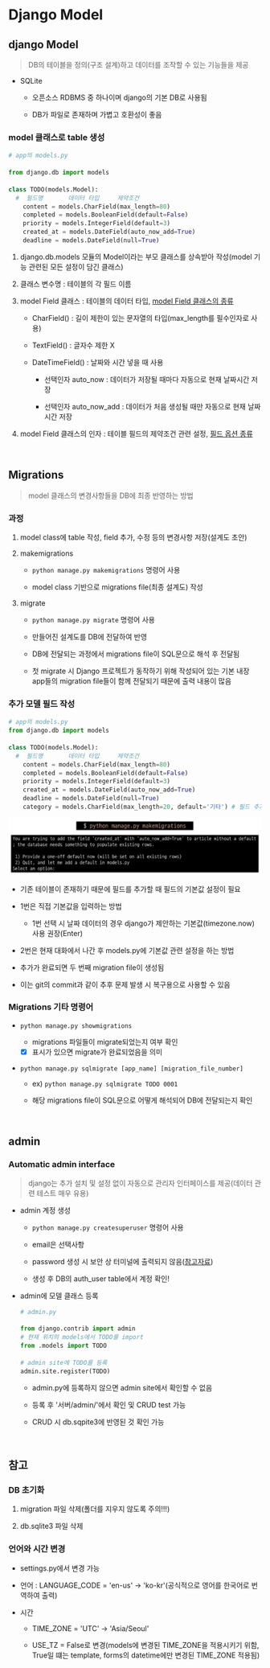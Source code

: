 # Django Model

## django Model

> DB의 테이블을 정의(구조 설계)하고 데이터를 조작할 수 있는 기능들을 제공

- SQLite
  - 오픈소스 RDBMS 중 하나이며 django의 기본 DB로 사용됨

  - DB가 파일로 존재하며 가볍고 호환성이 좋음

### model 클래스로 table 생성
```python
# app의 models.py

from django.db import models

class TODO(models.Model):
  #  필드명       데이터 타입     제약조건
    content = models.CharField(max_length=80)
    completed = models.BooleanField(default=False)
    priority = models.IntegerField(default=3)
    created_at = models.DateField(auto_now_add=True)
    deadline = models.DateField(null=True)
```
1. django.db.models 모듈의 Model이라는 부모 클래스를 상속받아 작성(model 기능 관련된 모든 설정이 담긴 클래스)

2. 클래스 변수명 : 테이블의 각 필드 이름

3. model Field 클래스 : 테이블의 데이터 타입, [model Field 클래스의 종류](https://docs.djangoproject.com/en/3.2/ref/models/fields/)
    - CharField() : 길이 제한이 있는 문자열의 타입(max_length를 필수인자로 사용)

    - TextField() : 글자수 제한 X

    - DateTimeField() : 날짜와 시간 넣을 때 사용
      - 선택인자 auto_now : 데이터가 저장될 때마다 자동으로 현재 날짜시간 저장

      - 선택인자 auto_now_add : 데이터가 처음 생성될 때만 자동으로 현재 날짜시간 저장

4. model Field 클래스의 인자 : 테이블 필드의 제약조건 관련 설정, [필드 옵션 종류](https://docs.djangoproject.com/en/3.2/ref/models/fields/)

<br>

## Migrations

> model 클래스의 변경사항들을 DB에 최종 반영하는 방법

### 과정
1. model class에 table 작성, field 추가, 수정 등의 변경사항 저장(설계도 초안)

2. makemigrations
    - `python manage.py makemigrations` 명령어 사용

    - model class 기반으로 migrations file(최종 설계도) 작성

3. migrate
    - `python manage.py migrate` 명령어 사용

    - 만들어진 설계도를 DB에 전달하여 반영

    - DB에 전달되는 과정에서 migrations file이 SQL문으로 해석 후 전달됨

    - 첫 migrate 시 Django 프로젝트가 동작하기 위해 작성되어 있는 기본 내장 app들의 migration file들이 함께 전달되기 때문에 출력 내용이 많음


### 추가 모델 필드 작성
```python
# app의 models.py
from django.db import models

class TODO(models.Model):
  #  필드명       데이터 타입     제약조건
    content = models.CharField(max_length=80)
    completed = models.BooleanField(default=False)
    priority = models.IntegerField(default=3)
    created_at = models.DateField(auto_now_add=True)
    deadline = models.DateField(null=True)
    category = models.CharField(max_length=20, default='기타') # 필드 추가
```
![migrations](../image/migration.jpg)
- 기존 테이블이 존재하기 때문에 필드를 추가할 때 필드의 기본값 설정이 필요

- 1번은 직접 기본값을 입력하는 방법
  - 1번 선택 시 날짜 데이터의 경우 django가 제안하는 기본값(timezone.now) 사용 권장(Enter)

- 2번은 현재 대화에서 나간 후 models.py에 기본값 관련 설정을 하는 방법

- 추가가 완료되면 두 번째 migration file이 생성됨

- 이는 git의 commit과 같이 추후 문제 발생 시 복구용으로 사용할 수 있음


### Migrations 기타 명령어
- `python manage.py showmigrations`
  - migrations 파일들이 migrate되었는지 여부 확인

  - [X] 표시가 있으면 migrate가 완료되었음을 의미

- `python manage.py sqlmigrate [app_name] [migration_file_number]`
  - ex) `python manage.py sqlmigrate TODO 0001`

  - 해당 migrations file이 SQL문으로 어떻게 해석되어 DB에 전달되는지 확인


<br>

## admin
### Automatic admin interface

> django는 추가 설치 및 설정 없이 자동으로 관리자 인터페이스를 제공(데이터 관련 테스트 매우 유용)

- admin 계정 생성
  - `python manage.py createsuperuser` 명령어 사용

  - email은 선택사항

  - password 생성 시 보안 상 터미널에 출력되지 않음([참고자료](https://d2.naver.com/helloworld/318732))

  - 생성 후 DB의 auth_user table에서 계정 확인!

- admin에 모델 클래스 등록
  ```python
  # admin.py

  from django.contrib import admin
  # 현재 위치의 models에서 TODO를 import
  from .models import TODO

  # admin site에 TODO를 등록
  admin.site.register(TODO)
  ```
  - admin.py에 등록하지 않으면 admin site에서 확인할 수 없음

  - 등록 후 '서버/admin/'에서 확인 및 CRUD test 가능

  - CRUD 시 db.sqpite3에 반영된 것 확인 가능


<br>

## 참고

### DB 초기화
1. migration 파일 삭제(폴더를 지우지 않도록 주의!!!)

2. db.sqlite3 파일 삭제


### 언어와 시간 변경
- settings.py에서 변경 가능

- 언어 : LANGUAGE_CODE = 'en-us' → 'ko-kr'(공식적으로 영어를 한국어로 번역하여 출력)

- 시간
  - TIME_ZONE = 'UTC' → 'Asia/Seoul'

  - USE_TZ = False로 변경(models에 변경된 TIME_ZONE을 적용시키기 위함, True일 떄는 template, forms의 datetime에만 변경된 TIME_ZONE 적용됨)